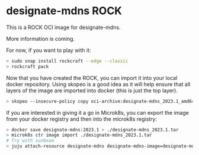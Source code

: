 # designate-mdns ROCK

This is a ROCK OCI image for designate-mdns.

More information is coming.

For now, if you want to play with it:

```bash
> sudo snap install rockcraft --edge --classic
> rockcraft pack
```

Now that you have created the ROCK, you can import it into
your local docker repository. Using skopeo is a good idea as
it will help ensure that all layers of the image are imported
into docker (this is just the top layer).

```bash
> skopeo --insecure-policy copy oci-archive:designate-mdns_2023.1_amd64.rock docker-daemon:designate-mdns:2023.1
```

If you are interested in giving it a go in Microk8s, you can
export the image from your docker registry and then into the
microk8s registry:

```bash
> docker save designate-mdns:2023.1 > ./designate-mdns_2023.1.tar
> microk8s ctr image import ./designate-mdns_2023.1.tar
# Try with sunbeam
> juju attach-resource designate-mdns designate-mdns-image=designate-mdns:2023.1
```
